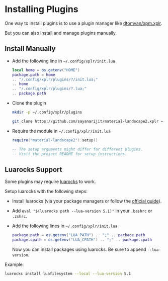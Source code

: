 # Installing Plugins

One way to install plugins is to use a plugin manager like [dtomvan/xpm.xplr][1].

But you can also install and manage plugins manually.

## Install Manually

- Add the following line in `~/.config/xplr/init.lua`

  ```lua
  local home = os.getenv("HOME")
  package.path = home
  .. "/.config/xplr/plugins/?/init.lua;"
  .. home
  .. "/.config/xplr/plugins/?.lua;"
  .. package.path
  ```

- Clone the plugin

  ```bash
  mkdir -p ~/.config/xplr/plugins

  git clone https://github.com/sayanarijit/material-landscape2.xplr ~/.config/xplr/plugins/material-landscape2
  ```

- Require the module in `~/.config/xplr/init.lua`

  ```lua
  require("material-landscape2").setup()

  -- The setup arguments might differ for different plugins.
  -- Visit the project README for setup instructions.
  ```

## Luarocks Support

Some plugins may require [luarocks][2] to work.

Setup luarocks with the following steps:

- Install luarocks (via your package managers or follow the [official guide][2]).
- Add `eval "$(luarocks path --lua-version 5.1)"` in your `.bashrc` or `.zshrc`.
- Add the following lines in `~/.config/xplr/init.lua`

  ```lua
  package.path = os.getenv("LUA_PATH") .. ";" .. package.path
  package.cpath = os.getenv("LUA_CPATH") .. ";" .. package.cpath
  ```

  Now you can install packages using luarocks. Be sure to append `--lua-version`.

Example:

```bash
luarocks install luafilesystem --local --lua-version 5.1
```

[1]: https://github.com/dtomvan/xpm.xplr
[2]: https://luarocks.org
